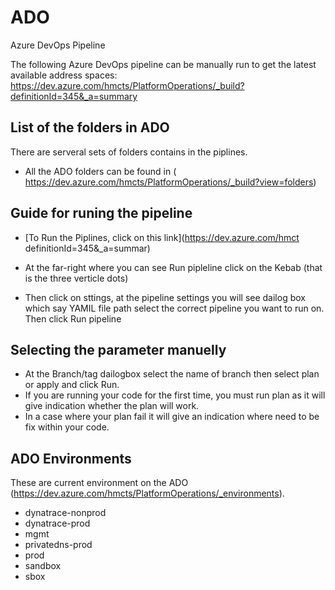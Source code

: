 # ADO

Azure DevOps Pipeline

The following Azure DevOps pipeline can be manually run to get the latest available address spaces:
https://dev.azure.com/hmcts/PlatformOperations/_build?definitionId=345&_a=summary

## List of the folders in ADO

There are serveral sets of folders contains in the  piplines. 

- All the ADO folders can be found in ( https://dev.azure.com/hmcts/PlatformOperations/_build?view=folders)

## Guide for runing  the  pipeline

- [To Run the  Piplines, click on this link](https://dev.azure.com/hmct
definitionId=345&_a=summar)

- At the far-right where you can see Run pipleline click on the Kebab (that is the three verticle dots)   


  
- Then click on sttings, at the pipeline settings you will see dailog box which say YAMIL file path select the correct pipeline you want to run on. Then click Run pipeline
  
## Selecting the parameter manuelly 
- At the Branch/tag dailogbox select the name of branch then  select plan or apply  and click Run.
- If you are running your code for the first time, you must run plan as  it will give indication whether the plan will work. 
- In a case where your plan fail it will give an indication where need to be fix  within your code.

## ADO Environments

These are current environment on the ADO (https://dev.azure.com/hmcts/PlatformOperations/_environments).

- dynatrace-nonprod
- dynatrace-prod
- mgmt
- privatedns-prod
- prod
- sandbox
- sbox